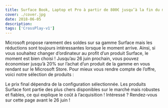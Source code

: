 ```yaml
---
title: Surface Book, Laptop et Pro à partir de 800€ jusqu’à la fin du mois !
cover: ./cover.jpg
date: 2018-06-05
description: 
tags: ['CrossPlay-v1']
---
```

Microsoft propose rarement des soldes sur sa gamme Surface mais les réductions sont toujours intéressantes lorsque le moment arrive. Ainsi, si vous souhaitez changer d’ordinateur au profit d’un produit Surface, le moment est bien choisi ! Jusqu’au 26 juin prochain, vous pouvez économiser jusqu’à 20% sur l’achat d’un produit de la gamme en vous rendant sur le Microsoft Store. Pour mieux vous rendre compte de l’offre, voici notre sélection de produits :

Le prix final dépendra de la configuration sélectionnée. Les produits Surface font partie des plus chers disponibles sur le marché mais robustes et fiables, ce qui explique le coût à l’acquisition ! Intéressé ? Rendez-vous sur cette page avant le 26 juin !

